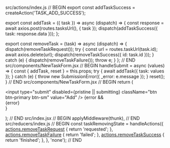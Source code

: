 src/actions/index.js
// BEGIN
export const addTaskSuccess = createAction('TASK_ADD_SUCCESS');

export const addTask = ({ task }) => async (dispatch) => {
  const response = await axios.post(routes.tasksUrl(), { task });
  dispatch(addTaskSuccess({ task: response.data }));
};

export const removeTask = (task) => async (dispatch) => {
  dispatch(removeTaskRequest());
  try {
    const url = routes.taskUrl(task.id);
    await axios.delete(url);
    dispatch(removeTaskSuccess({ id: task.id }));
  } catch (e) {
    dispatch(removeTaskFailure());
    throw e;
  }
};
// END
src/components/NewTaskForm.jsx
  // BEGIN
  handleSubmit = async (values) => {
    const { addTask, reset } = this.props;
    try {
      await addTask({ task: values });
    } catch (e) {
      throw new SubmissionError({ _error: e.message });
    }
    reset();
  }
  // END
src/components/NewTaskForm.jsx
    // BEGIN
    return (
      <form className="form-inline" onSubmit={handleSubmit(this.handleSubmit)}>
        <div className="form-group mx-3">
          <Field name="text" required disabled={submitting} component="input" type="text" />
        </div>
        <input type="submit" disabled={pristine || submitting} className="btn btn-primary btn-sm" value="Add" />
        {error && <div className="ml-3">{error}</div>}
      </form>
    );
    // END
src/index.jsx
    // BEGIN
    applyMiddleware(thunk),
    // END
src/reducers/index.js
// BEGIN
const taskRemovingState = handleActions({
  [actions.removeTaskRequest]() {
    return 'requested';
  },
  [actions.removeTaskFailure]() {
    return 'failed';
  },
  [actions.removeTaskSuccess]() {
    return 'finished';
  },
}, 'none');
// END